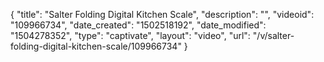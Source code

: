 {
    "title": "Salter Folding Digital Kitchen Scale",
    "description": "",
    "videoid": "109966734",
    "date_created": "1502518192",
    "date_modified": "1504278352",
    "type": "captivate",
    "layout": "video",
    "url": "\/v\/salter-folding-digital-kitchen-scale\/109966734"
}